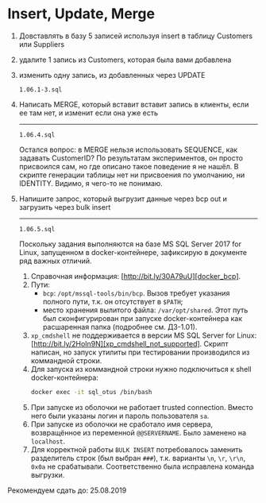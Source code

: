 # Insert, Update, Merge

1. Довставлять в базу 5 записей используя insert в таблицу Customers или Suppliers
2. удалите 1 запись из Customers, которая была вами добавлена
3. изменить одну запись, из добавленных через UPDATE

    ```
    1.06.1-3.sql
    ```

4. Написать MERGE, который вставит вставит запись в клиенты, если ее там нет, и изменит
если она уже есть

    ----

    ```
    1.06.4.sql
    ```

    Остался вопрос: в MERGE нельзя использовать SEQUENCE, как задавать CustomerID? По результатам
    экспериментов, он просто присвоился сам, но где описано такое поведение я не нашёл. В скрипте
    генерации таблицы нет ни присвоения по умолчанию, ни IDENTITY. Видимо, я чего-то не понимаю.

5. Напишите запрос, который выгрузит данные через bcp out и загрузить через bulk insert

    ----

    ```
    1.06.5.sql
    ```

    Поскольку задания выполняются на базе MS SQL Server 2017 for Linux, запущенном
    в docker-контейнере, зафиксирую в документе ряд важных отличий.

    1. Справочная информация: [http://bit.ly/30A79uU][docker_bcp].
    2. Пути:
        * `bcp`: `/opt/mssql-tools/bin/bcp`. Вызов требует указания полного пути,
        т.к. он отсутствует в `$PATH`;
        * место хранения вылитого файла: `/var/opt/shared`. Этот путь был сконфигурирован
        при запуске docker-контейнера как расшаренная папка (подробнее см. ДЗ-1.01).
    3. `xp_cmdshell` не поддерживается в версии MS SQL Server for Linux: [http://bit.ly/2HoIn9N][xp_cmdshell_not_supported].
    Скрипт написан, но запуск утилиты при тестировании производился из коммандной строки.
    4. Для запуска из коммандной строки нужно подключиться к shell docker-контейнера:
        ```sh
        docker exec -it sql_otus /bin/bash
        ```
    5. При запуске из оболочки не работает trusted connection. Вместо него были указаны логин и пароль пользователя `sa`.
    6. При запуске из оболочки не сработало имя сервера, возвращённое из переменной `@@SERVERNAME`. Было заменено на `localhost`.
    7. Для корректной работы `BULK INSERT` потребовалось заменить разделитель строк (был выбран `###`), т.к. варианты
    `\n`, `\r`, `\r\n`, `0x0a` не срабатывали. Соответственно была исправлена команда выгрузки.

Рекомендуем сдать до: 25.08.2019

[docker_bcp]: http://bit.ly/30A79uU
[xp_cmdshell_not_supported]: http://bit.ly/2HoIn9N
